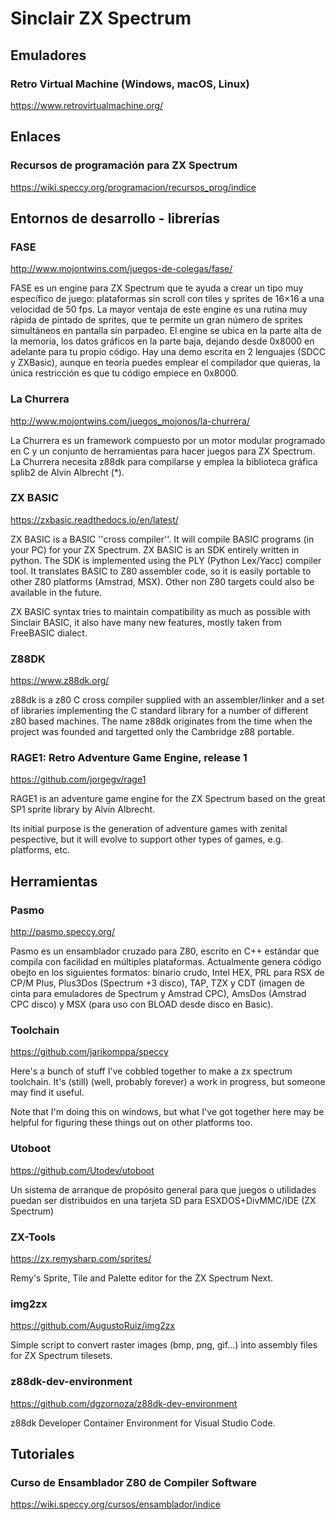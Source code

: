 # Sinclair ZX Spectrum

## Emuladores

### Retro Virtual Machine (Windows, macOS, Linux)

https://www.retrovirtualmachine.org/

## Enlaces

### Recursos de programación para ZX Spectrum 

https://wiki.speccy.org/programacion/recursos_prog/indice

## Entornos de desarrollo - librerías

### FASE

http://www.mojontwins.com/juegos-de-colegas/fase/

FASE es un engine para ZX Spectrum que te ayuda a crear un tipo muy específico de juego: plataformas sin scroll con tiles y sprites de 16×16 a una velocidad de 50 fps. La mayor ventaja de este engine es una rutina muy rápida de pintado de sprites, que te permite un gran número de sprites simultáneos en pantalla sin parpadeo. El engine se ubica en la parte alta de la memoria, los datos gráficos en la parte baja, dejando desde 0x8000 en adelante para tu propio código. Hay una demo escrita en 2 lenguajes (SDCC y ZXBasic), aunque en teoría puedes emplear el compilador que quieras, la única restricción es que tu código empiece en 0x8000.

### La Churrera

http://www.mojontwins.com/juegos_mojonos/la-churrera/

La Churrera es un framework compuesto por un motor modular programado en C y un conjunto de herramientas para hacer juegos para ZX Spectrum. La Churrera necesita z88dk para compilarse y emplea la biblioteca gráfica splib2 de Alvin Albrecht (*).

### ZX BASIC

https://zxbasic.readthedocs.io/en/latest/

ZX BASIC is a BASIC ''cross compiler''. It will compile BASIC programs (in your PC) for your ZX Spectrum. ZX BASIC is an SDK entirely written in python. The SDK is implemented using the PLY (Python Lex/Yacc) compiler tool. It translates BASIC to Z80 assembler code, so it is easily portable to other Z80 platforms (Amstrad, MSX). Other non Z80 targets could also be available in the future.

ZX BASIC syntax tries to maintain compatibility as much as possible with Sinclair BASIC, it also have many new features, mostly taken from FreeBASIC dialect.

### Z88DK

https://www.z88dk.org/

z88dk is a z80 C cross compiler supplied with an assembler/linker and a set of libraries implementing the C standard library for a number of different z80 based machines. The name z88dk originates from the time when the project was founded and targetted only the Cambridge z88 portable.

### RAGE1: Retro Adventure Game Engine, release 1

https://github.com/jorgegv/rage1

RAGE1 is an adventure game engine for the ZX Spectrum based on the great SP1 sprite library by Alvin Albrecht.

Its initial purpose is the generation of adventure games with zenital pespective, but it will evolve to support other types of games, e.g. platforms, etc.

## Herramientas

### Pasmo

http://pasmo.speccy.org/

Pasmo es un ensamblador cruzado para Z80, escrito en C++ estándar que compila con facilidad en múltiples plataformas. Actualmente genera código obejto en los siguientes formatos: binario crudo, Intel HEX, PRL para RSX de CP/M Plus, Plus3Dos (Spectrum +3 disco), TAP, TZX y CDT (imagen de cinta para emuladores de Spectrum y Amstrad CPC), AmsDos (Amstrad CPC disco) y MSX (para uso con BLOAD desde disco en Basic).

### Toolchain

https://github.com/jarikomppa/speccy

Here's a bunch of stuff I've cobbled together to make a zx spectrum toolchain. It's (still) (well, probably forever) a work in progress, but someone may find it useful.

Note that I'm doing this on windows, but what I've got together here may be helpful for figuring these things out on other platforms too.

### Utoboot

https://github.com/Utodev/utoboot

Un sistema de arranque de propósito general para que juegos o utilidades puedan ser distribuidos en una tarjeta SD para ESXDOS+DivMMC/IDE (ZX Spectrum)

### ZX-Tools

https://zx.remysharp.com/sprites/

Remy's Sprite, Tile and Palette editor for the ZX Spectrum Next.

### img2zx

https://github.com/AugustoRuiz/img2zx

Simple script to convert raster images (bmp, png, gif...) into assembly files for ZX Spectrum tilesets.

### z88dk-dev-environment

https://github.com/dgzornoza/z88dk-dev-environment

z88dk Developer Container Environment for Visual Studio Code.

## Tutoriales

### Curso de Ensamblador Z80 de Compiler Software 

https://wiki.speccy.org/cursos/ensamblador/indice
